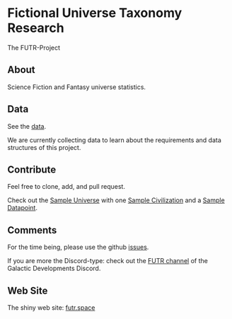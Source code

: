 # Fictional Universe Taxonomy Research

The FUTR-Project

## About

Science Fiction and Fantasy universe statistics.

## Data

See the [data](data/universes).

We are currently collecting data to learn about the requirements and data structures of this project. 

## Contribute

Feel free to clone, add, and pull request.

Check out the [Sample Universe](https://github.com/wolfspelz/futr/tree/main/data/universes/Sample%20Universe) 
with one [Sample Civilization](https://github.com/wolfspelz/futr/tree/main/data/universes/Sample%20Universe/Sample%20Civilization) 
and a [Sample Datapoint](https://github.com/wolfspelz/futr/tree/main/data/universes/Sample%20Universe/Sample%20Civilization/Sample%20Datapoint).

## Comments

For the time being, please use the github [issues](https://github.com/wolfspelz/futr/issues).

If you are more the Discord-type: check out the [FUTR channel](https://discordapp.com/channels/1136704642986811423/1153448297915220058) of the Galactic Developments Discord.

## Web Site

The shiny web site: [futr.space](https://futr.space)
